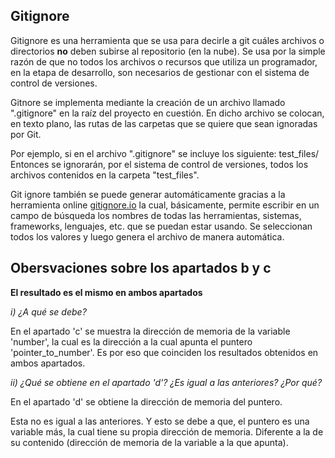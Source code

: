 ## Gitignore

Gitignore es una herramienta que se usa para decirle a git cuáles archivos o directorios **no** deben subirse al repositorio (en la nube).
Se usa por la simple razón de que no todos los archivos o recursos que utiliza un programador, en la etapa de desarrollo, son necesarios de gestionar con el sistema de control de versiones.

Gitnore se implementa mediante la creación de un archivo llamado ".gitignore" en la raíz del proyecto en cuestión. En dicho archivo se colocan, en texto plano, las rutas de las carpetas que se quiere que sean ignoradas por Git.

Por ejemplo, si en el archivo ".gitignore" se incluye los siguiente:
  test_files/
Entonces se ignorarán, por el sistema de control de versiones, todos los archivos contenidos en la carpeta "test_files".

Git ignore también se puede generar automáticamente gracias a la herramienta online [gitignore.io](https://www.toptal.com/developers/gitignore) la cual, básicamente, permite escribir en un campo de búsqueda los nombres de todas las herramientas, sistemas, frameworks, lenguajes, etc. que se puedan estar usando. Se seleccionan todos los valores y luego genera el archivo de manera automática.

## Obersvaciones sobre los apartados b y c

**El resultado es el mismo en ambos apartados**

_i) ¿A qué se debe?_

En el apartado 'c' se muestra la dirección de memoria de la variable 'number', la cual es la dirección a la cual apunta el puntero 'pointer_to_number'. Es por eso que coinciden los resultados obtenidos en ambos apartados.

_ii) ¿Qué se obtiene en el apartado 'd'? ¿Es igual a las anteriores? ¿Por qué?_

En el apartado 'd' se obtiene la dirección de memoria del puntero.

Esta no es igual a las anteriores. Y esto se debe a que, el puntero es una variable más, la cual tiene su propia dirección de memoria. Diferente a la de su contenido (dirección de memoria de la variable a la que apunta).

